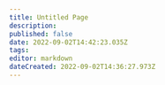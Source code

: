 ```yaml
---
title: Untitled Page
description: 
published: false
date: 2022-09-02T14:42:23.035Z
tags: 
editor: markdown
dateCreated: 2022-09-02T14:36:27.973Z
---
```


</div>